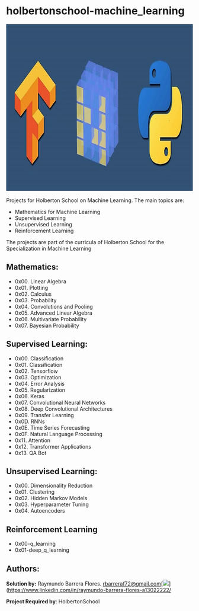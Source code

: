 # holbertonschool-machine_learning

<img src="https://github.com/RayBar72/holbertonschool-machine_learning/blob/master/image.png" width="1000" height="450">

Projects for Holberton School on Machine Learning. The main topics are:
- Mathematics for Machine Learning
- Supervised Learning
- Unsupervised Learning
- Reinforcement Learning

The projects are part of the curricula of Holberton School for the Specialization in Machine Learning

## Mathematics:

- 0x00. Linear Algebra
- 0x01. Plotting
- 0x02. Calculus
- 0x03. Probability
- 0x04. Convolutions and Pooling
- 0x05. Advanced Linear Algebra
- 0x06. Multivariate Probability
- 0x07. Bayesian Probability

## Supervised Learning:

- 0x00. Classification
- 0x01. Classification
- 0x02. Tensorflow
- 0x03. Optimization
- 0x04. Error Analysis
- 0x05. Regularization
- 0x06. Keras
- 0x07. Convolutional Neural Networks
- 0x08. Deep Convolutional Architectures
- 0x09. Transfer Learning
- 0x0D. RNNs
- 0x0E. Time Series Forecasting
- 0x0F. Natural Language Processing
- 0x11. Attention
- 0x12. Transformer Applications
- 0x13. QA Bot

## Unsupervised Learning:

- 0x00. Dimensionality Reduction
- 0x01. Clustering
- 0x02. Hidden Markov Models
- 0x03. Hyperparameter Tuning
- 0x04. Autoencoders

## Reinforcement Learning

- 0x00-q_learning
- 0x01-deep_q_learning

## Authors: ##

**Solution by:** Raymundo Barrera Flores. [rbarreraf72@gmail.com](rbarreraf72@gmail.com)[<img src="https://img.shields.io/badge/linkedin-%230077B5.svg?&style=for-the-badge&logo=linkedin&logoColor=white"/>](https://www.linkedin.com/in/raymundo-barrera-flores-a13022222/


**Project Required by**: HolbertonSchool
